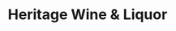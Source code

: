 ---
title: "Heritage Wine & Liquor"
url: /centennial/heritage-wine-und-liquor/
shop: Spirituosen
---